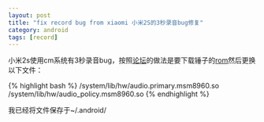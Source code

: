 ```yaml
---
layout: post
title: "fix record bug from xiaomi 小米2S的3秒录音bug修复"
category: android
tags: [record]
---
```


小米2s使用cm系统有3秒录音bug，按照[论坛](http://www.miui.com/thread-1466054-1-1.html)的做法是要下载锤子的[rom](http://pan.baidu.com/share/link?shareid=972519004&uk=3559839934)然后更换以下文件：

{% highlight bash %}
/system/lib/hw/audio.primary.msm8960.so
/system/lib/hw/audio_policy.msm8960.so
{% endhighlight %}

我已经将文件保存于~/.android/

